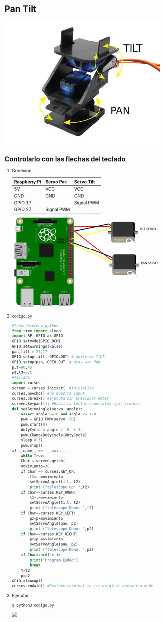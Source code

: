 # Pan Tilt

![](.img/pan-tilt-ga.png)

## Controlarlo con las flechas del teclado

1. Conexion

	| Raspberry Pi	| Servo Pan	| Servo Tilt	|
	|---------------|---------------|---------------|
	| 5V		| VCC		| VCC		|
	| GND		| GND		| GND		|
	| GPIO 17	|		| Signal PWM	|
	| GPIO 27	| Signal PWM	|		|

	![](.img/conexion.png)

2. `codigo.py`

	```py
	#!/usr/bin/env python
	from time import sleep
	import RPi.GPIO as GPIO
	GPIO.setmode(GPIO.BCM)
	GPIO.setwarnings(False)
	pan,tilt = 27,17
	GPIO.setup(tilt, GPIO.OUT) # white => TILT
	GPIO.setup(pan, GPIO.OUT) # gray ==> PAN
	p,t=90,45
	p2,t2=p,t
	#Teclado
	import curses
	screen = curses.initscr() #inicializa
	curses.noecho() #no muestra input
	curses.cbreak() #ejecuta sin presionar enter
	screen.keypad(1); #Habilita teclas especiales ejm: flechas
	def setServoAngle(servo, angle):
	    assert angle >=10 and angle <= 170
	    pwm = GPIO.PWM(servo, 50)
	    pwm.start(8)
	    dutyCycle = angle / 18. + 3.
	    pwm.ChangeDutyCycle(dutyCycle)
	    sleep(0.3)
	    pwm.stop()
	if __name__ == '__main__':
	    while True:
		Char = screen.getch()
		movimiento=30
		if Char == curses.KEY_UP:
		    t2=t-movimiento
		    setServoAngle(tilt, t2)
		    print ("telescope up: ",t2)
		if Char==curses.KEY_DOWN:
		    t2=t+movimiento
		    setServoAngle(tilt, t2)
		    print ("telescope Down: ",t2)
		if Char==curses.KEY_LEFT:
		    p2=p+movimiento
		    setServoAngle(pan, p2)
		    print ("telescope Down: ",p2)
		if Char==curses.KEY_RIGHT:
		    p2=p-movimiento
		    setServoAngle(pan, p2)
		    print ("telescope Down: ",p2)
		if Char==ord('x'):
		    print("Program Ended")
		    break
		t=t2
		p=p2
	GPIO.cleanup()
	curses.endwin() #Restore terminal to its original operating mode
	```

3. Ejecutar

	```
	$ python3 codigo.py
	```

	![](.img/agif_640x360.gif)

